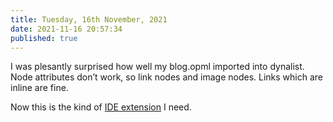 ```yaml
---
title: Tuesday, 16th November, 2021
date: 2021-11-16 20:57:34
published: true
---
```


I was plesantly surprised how well my blog.opml imported into dynalist. Node attributes don’t work, so link nodes and image nodes. Links which are inline are fine.

Now this is the kind of [IDE extension](https://marketplace.visualstudio.com/items?itemName=tonybaloney.vscode-pets) I need.